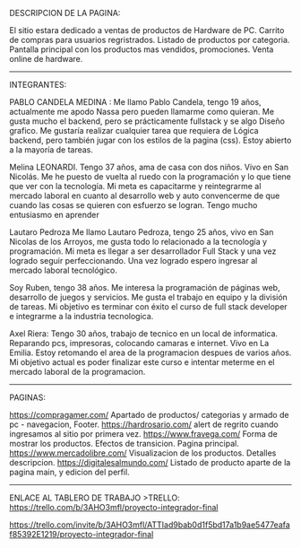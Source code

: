 DESCRIPCION DE LA PAGINA:

El sitio estara dedicado a ventas de productos de Hardware de PC. Carrito de compras para usuarios regristrados. Listado de productos por categoria. Pantalla principal con los productos mas vendidos, promociones. Venta online de hardware.


--------------------------------------------------------------------------------------------------------------

INTEGRANTES:

PABLO CANDELA MEDINA : Me llamo Pablo Candela, tengo 19 años, actualmente me apodo Nassa pero pueden llamarme como quieran. Me gusta mucho el backend, pero se prácticamente fullstack y se algo Diseño grafico. Me gustaría realizar cualquier tarea que requiera de Lógica backend, pero también jugar con los estilos de la pagina (css). Estoy abierto a la mayoría de tareas.

Melina LEONARDI. Tengo 37 años, ama de casa con dos niños. Vivo en San Nicolás. Me he puesto de vuelta al ruedo con la programación y lo que tiene que ver con la tecnología. Mi meta es capacitarme y reintegrarme  al mercado laboral en cuanto al desarrollo web y auto convencerme de que cuando las cosas se quieren con esfuerzo se logran. Tengo mucho entusiasmo en aprender

Lautaro Pedroza
Me llamo Lautaro Pedroza, tengo 25 años, vivo en San Nicolas de los Arroyos, me gusta todo lo relacionado a la tecnología y programación.
Mi meta es llegar a ser desarrollador Full Stack  y una vez logrado seguir perfeccionando. Una vez logrado espero ingresar al mercado laboral tecnológico.

Soy Ruben, tengo 38 años. Me interesa la programación de páginas web, desarrollo de juegos y servicios. Me gusta el trabajo en equipo y la división de tareas.  Mi objetivo es terminar con éxito el curso de full stack developer e integrarme a la industria tecnologica.

Axel Riera: Tengo 30 años, trabajo de tecnico en un local de informatica. Reparando pcs, impresoras, colocando camaras e internet. Vivo en La Emilia. Estoy retomando el area de la programacion despues de varios años. Mi objetivo actual es poder finalizar este curso e intentar meterme en el mercado laboral de la programacion.  


--------------------------------------------------------------------------------------------------------------

PAGINAS:

https://compragamer.com/
Apartado de productos/ categorias y armado de pc - navegacion, Footer.
https://hardrosario.com/
alert de regrito cuando ingresamos al sitio por primera vez.
https://www.fravega.com/
Forma de mostrar los productos. Efectos de transicion. Pagina principal.
https://www.mercadolibre.com/
Visualizacion de los productos. Detalles descripcion.
https://digitalesalmundo.com/
Listado de producto aparte de la pagina main, y edicion del perfil.

---------------------------------------------------------------------------------------------------------------
ENLACE AL TABLERO DE TRABAJO >TRELLO:
https://trello.com/b/3AHO3mfl/proyecto-integrador-final

https://trello.com/invite/b/3AHO3mfl/ATTIad9bab0d1f5bd17a1b9ae5477eafaf85392E1219/proyecto-integrador-final



